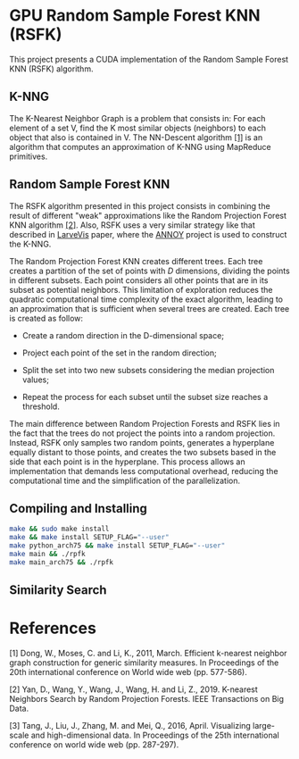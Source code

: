 # GPU Random Sample Forest KNN (RSFK)

This project presents a CUDA implementation of the Random Sample Forest KNN (RSFK) algorithm.

## K-NNG
The K-Nearest Neighbor Graph is a problem that consists in: For each element of a set V, find the K most similar objects (neighbors) to each object that also is contained in V.
The NN-Descent algorithm [[1]](#references) is an algorithm that computes an approximation of K-NNG using MapReduce primitives.

## Random Sample Forest KNN
The RSFK algorithm presented in this project consists in combining the result of different "weak" approximations like the Random Projection Forest KNN algorithm [[2]](#references). Also, RSFK uses a very similar strategy like that described in [LarveVis](https://github.com/lferry007/LargeVis) paper, where the [ANNOY](https://github.com/spotify/annoy) project is used to construct the K-NNG.

The Random Projection Forest KNN creates different trees. Each tree creates a partition of the set of points with *D* dimensions, dividing the points in different subsets. Each point considers all other points that are in its subset as potential neighbors. This limitation of exploration reduces the quadratic computational time complexity of the exact algorithm, leading to an approximation that is sufficient when several trees are created. Each tree is created as follow:


- Create a random direction in the D-dimensional space;

- Project each point of the set in the random direction;

- Split the set into two new subsets considering the median projection values;

- Repeat the process for each subset until the subset size reaches a threshold.
 
The main difference between Random Projection Forests and RSFK lies in the fact that the trees do not project the points into a random projection. Instead, RSFK only samples two random points, generates a hyperplane equally distant to those points, and creates the two subsets based in the side that each point is in the hyperplane. This process allows an implementation that demands less computational overhead, reducing the computational time and the simplification of the parallelization.


## Compiling and Installing
```bash
make && sudo make install
make && make install SETUP_FLAG="--user"
make python_arch75 && make install SETUP_FLAG="--user"
make main && ./rpfk
make main_arch75 && ./rpfk
```


## Similarity Search


# References

[1] Dong, W., Moses, C. and Li, K., 2011, March. Efficient k-nearest neighbor graph construction for generic similarity measures. In Proceedings of the 20th international conference on World wide web (pp. 577-586).

[2] Yan, D., Wang, Y., Wang, J., Wang, H. and Li, Z., 2019. K-nearest Neighbors Search by Random Projection Forests. IEEE Transactions on Big Data.

[3] Tang, J., Liu, J., Zhang, M. and Mei, Q., 2016, April. Visualizing large-scale and high-dimensional data. In Proceedings of the 25th international conference on world wide web (pp. 287-297).

